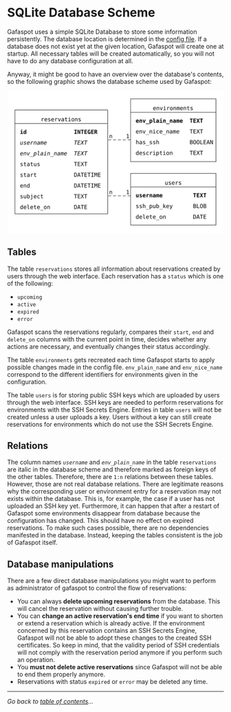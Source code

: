 # SQLite Database Scheme

Gafaspot uses a simple SQLite Database to store some information persistently. The database location is determined in the [config file](./config_explanation.md). If a database does not exist yet at the given location, Gafaspot will create one at startup. All necessary tables will be created automatically, so you will not have to do any database configuration at all.

Anyway, it might be good to have an overview over the database's contents, so the following graphic shows the database scheme used by Gafaspot:

![database scheme](img/db_scheme.svg)

## Tables
The table `reservations` stores all information about reservations created by users through the web interface. Each reservation has a `status` which is one of the following:
* `upcoming`
* `active`
* `expired`
* `error`

Gafaspot scans the reservations regularly, compares their `start`, `end` and `delete_on` columns with the current point in time, decides whether any actions are necessary, and eventually changes their status accordingly.

The table `environments` gets recreated each time Gafaspot starts to apply possible changes made in the config file. `env_plain_name` and `env_nice_name` correspond to the different identifiers for environments given in the configuration.

The table `users` is for storing public SSH keys which are uploaded by users through the web interface. SSH keys are needed to perform reservations for environments with the SSH Secrets Engine. Entries in table `users` will not be created unless a user uploads a key. Users without a key can still create reservations for environments which do not use the SSH Secrets Engine.

## Relations
The column names *`username`* and *`env_plain_name`* in the table `reservations` are italic in the database scheme and therefore marked as foreign keys of the other tables. Therefore, there are `1:n` relations between these tables. However, those are not real database relations. There are legitimate reasons why the corresponding user or environment entry for a reservation may not exists within the database. This is, for example, the case if a user has not uploaded an SSH key yet. Furthermore, it can happen that after a restart of Gafaspot some environments disappear from database because the configuration has changed. This should have no effect on expired reservations. To make such cases possible, there are no dependencies manifested in the database. Instead, keeping the tables consistent is the job of Gafaspot itself.

## Database manipulations
There are a few direct database manipulations you might want to perform as administrator of gafaspot to control the flow of reservations:
* You can always **delete upcoming reservations** from the database. This will cancel the reservation without causing further trouble.
* You can **change an active reservation's end time** if you want to shorten or extend a reservation which is already active. If the environment concerned by this reservation contains an SSH Secrets Engine, Gafaspot will not be able to adopt these changes to the created SSH certificates. So keep in mind, that the validity period of SSH credentials will not comply with the reservation period anymore if you perform such an operation.
* You **must not delete active reservations** since Gafaspot will not be able to end them properly anymore.
* Reservations with status `expired` or `error` may be deleted any time.


---
*Go back to [table of contents](README.md)...*
